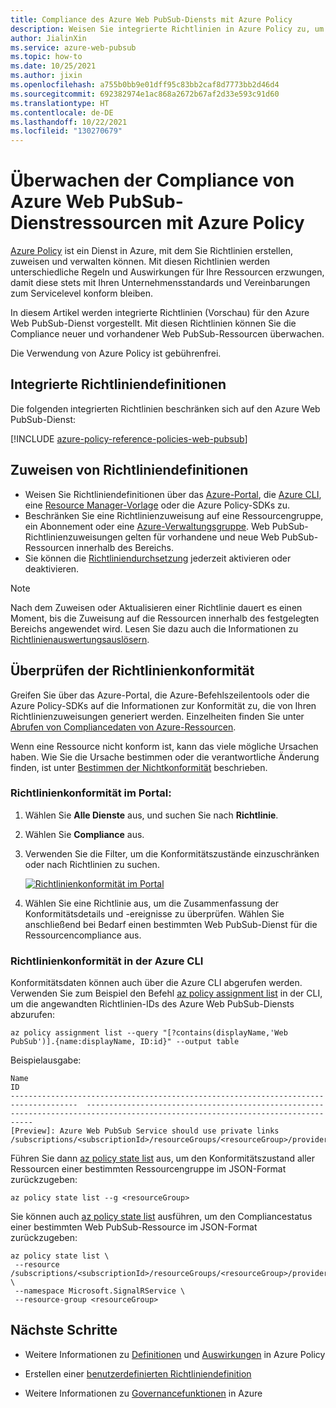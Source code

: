 ```yaml
---
title: Compliance des Azure Web PubSub-Diensts mit Azure Policy
description: Weisen Sie integrierte Richtlinien in Azure Policy zu, um die Compliance Ihrer Azure Web PubSub-Dienstressourcen zu überwachen.
author: JialinXin
ms.service: azure-web-pubsub
ms.topic: how-to
ms.date: 10/25/2021
ms.author: jixin
ms.openlocfilehash: a755b0bb9e01dff95c83bb2caf8d7773bb2d46d4
ms.sourcegitcommit: 692382974e1ac868a2672b67af2d33e593c91d60
ms.translationtype: HT
ms.contentlocale: de-DE
ms.lasthandoff: 10/22/2021
ms.locfileid: "130270679"
---
```

# <a name="audit-compliance-of-azure-web-pubsub-service-resources-using-azure-policy"></a>Überwachen der Compliance von Azure Web PubSub-Dienstressourcen mit Azure Policy

[Azure Policy](../governance/policy/overview.md) ist ein Dienst in Azure, mit dem Sie Richtlinien erstellen, zuweisen und verwalten können. Mit diesen Richtlinien werden unterschiedliche Regeln und Auswirkungen für Ihre Ressourcen erzwungen, damit diese stets mit Ihren Unternehmensstandards und Vereinbarungen zum Servicelevel konform bleiben.

In diesem Artikel werden integrierte Richtlinien (Vorschau) für den Azure Web PubSub-Dienst vorgestellt. Mit diesen Richtlinien können Sie die Compliance neuer und vorhandener Web PubSub-Ressourcen überwachen.

Die Verwendung von Azure Policy ist gebührenfrei.

## <a name="built-in-policy-definitions"></a>Integrierte Richtliniendefinitionen

Die folgenden integrierten Richtlinien beschränken sich auf den Azure Web PubSub-Dienst:

[!INCLUDE [azure-policy-reference-policies-web-pubsub](../../includes/policy/reference/bycat/policies-web-pubsub.md)]

## <a name="assign-policy-definitions"></a>Zuweisen von Richtliniendefinitionen

* Weisen Sie Richtliniendefinitionen über das [Azure-Portal](../governance/policy/assign-policy-portal.md), die [Azure CLI](../governance/policy/assign-policy-azurecli.md), eine [Resource Manager-Vorlage](../governance/policy/assign-policy-template.md) oder die Azure Policy-SDKs zu.
* Beschränken Sie eine Richtlinienzuweisung auf eine Ressourcengruppe, ein Abonnement oder eine [Azure-Verwaltungsgruppe](../governance/management-groups/overview.md). Web PubSub-Richtlinienzuweisungen gelten für vorhandene und neue Web PubSub-Ressourcen innerhalb des Bereichs.
* Sie können die [Richtliniendurchsetzung](../governance/policy/concepts/assignment-structure.md#enforcement-mode) jederzeit aktivieren oder deaktivieren.

> [!NOTE]
> Nach dem Zuweisen oder Aktualisieren einer Richtlinie dauert es einen Moment, bis die Zuweisung auf die Ressourcen innerhalb des festgelegten Bereichs angewendet wird. Lesen Sie dazu auch die Informationen zu [Richtlinienauswertungsauslösern](../governance/policy/how-to/get-compliance-data.md#evaluation-triggers).

## <a name="review-policy-compliance"></a>Überprüfen der Richtlinienkonformität

Greifen Sie über das Azure-Portal, die Azure-Befehlszeilentools oder die Azure Policy-SDKs auf die Informationen zur Konformität zu, die von Ihren Richtlinienzuweisungen generiert werden. Einzelheiten finden Sie unter [Abrufen von Compliancedaten von Azure-Ressourcen](../governance/policy/how-to/get-compliance-data.md).

Wenn eine Ressource nicht konform ist, kann das viele mögliche Ursachen haben. Wie Sie die Ursache bestimmen oder die verantwortliche Änderung finden, ist unter [Bestimmen der Nichtkonformität](../governance/policy/how-to/determine-non-compliance.md) beschrieben.

### <a name="policy-compliance-in-the-portal"></a>Richtlinienkonformität im Portal:

1. Wählen Sie **Alle Dienste** aus, und suchen Sie nach **Richtlinie**.
1. Wählen Sie **Compliance** aus.
1. Verwenden Sie die Filter, um die Konformitätszustände einzuschränken oder nach Richtlinien zu suchen.
   
    [ ![Richtlinienkonformität im Portal](./media/howto-monitor-azure-policy/azure-policy-compliance.png) ](./media/howto-monitor-azure-policy/azure-policy-compliance.png#lightbox)
2. Wählen Sie eine Richtlinie aus, um die Zusammenfassung der Konformitätsdetails und -ereignisse zu überprüfen. Wählen Sie anschließend bei Bedarf einen bestimmten Web PubSub-Dienst für die Ressourcencompliance aus.

### <a name="policy-compliance-in-the-azure-cli"></a>Richtlinienkonformität in der Azure CLI

Konformitätsdaten können auch über die Azure CLI abgerufen werden. Verwenden Sie zum Beispiel den Befehl [az policy assignment list](/cli/azure/policy/assignment#az_policy_assignment_list) in der CLI, um die angewandten Richtlinien-IDs des Azure Web PubSub-Diensts abzurufen:

```azurecli
az policy assignment list --query "[?contains(displayName,'Web PubSub')].{name:displayName, ID:id}" --output table
```

Beispielausgabe:

```
Name                                                                                   ID
-------------------------------------------------------------------------------------  --------------------------------------------------------------------------------------------------------------------------------
[Preview]: Azure Web PubSub Service should use private links  /subscriptions/<subscriptionId>/resourceGroups/<resourceGroup>/providers/Microsoft.Authorization/policyAssignments/<assignmentId>
```

Führen Sie dann [az policy state list](/cli/azure/policy/state#az_policy_state_list) aus, um den Konformitätszustand aller Ressourcen einer bestimmten Ressourcengruppe im JSON-Format zurückzugeben:

```azurecli
az policy state list --g <resourceGroup>
```

Sie können auch [az policy state list](/cli/azure/policy/state#az_policy_state_list) ausführen, um den Compliancestatus einer bestimmten Web PubSub-Ressource im JSON-Format zurückzugeben:

```azurecli
az policy state list \
 --resource /subscriptions/<subscriptionId>/resourceGroups/<resourceGroup>/providers/Microsoft.SignalRService/WebPubSub/<resourceName> \
 --namespace Microsoft.SignalRService \
 --resource-group <resourceGroup>
```

## <a name="next-steps"></a>Nächste Schritte

* Weitere Informationen zu [Definitionen](../governance/policy/concepts/definition-structure.md) und [Auswirkungen](../governance/policy/concepts/effects.md) in Azure Policy

* Erstellen einer [benutzerdefinierten Richtliniendefinition](../governance/policy/tutorials/create-custom-policy-definition.md)

* Weitere Informationen zu [Governancefunktionen](../governance/index.yml) in Azure


<!-- LINKS - External -->
[terms-of-use]: https://azure.microsoft.com/support/legal/preview-supplemental-terms/